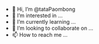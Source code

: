 - 👋 Hi, I’m @tataPaombong
- 👀 I’m interested in ...
- 🌱 I’m currently learning ...
- 💞️ I’m looking to collaborate on ...
- 📫 How to reach me ...

<!---
tataPaombong/tataPaombong is a ✨ special ✨ repository because its `README.md` (this file) appears on your GitHub profile.
You can click the Preview link to take a look at your changes.
--->
